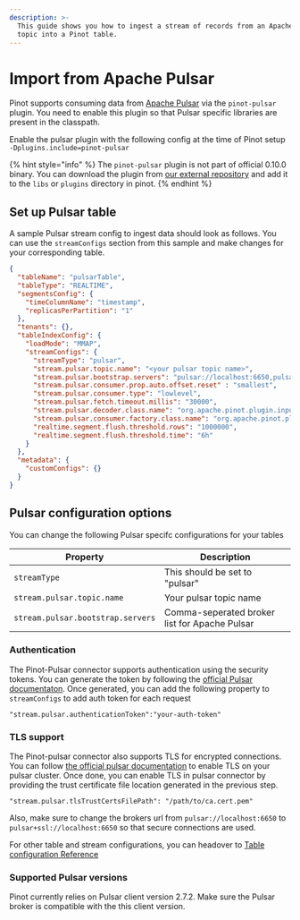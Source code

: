 ```yaml
---
description: >-
  This guide shows you how to ingest a stream of records from an Apache Pulsar
  topic into a Pinot table.
---
```


# Import from Apache Pulsar

Pinot supports consuming data from [Apache Pulsar](https://pulsar.apache.org) via the `pinot-pulsar` plugin. You need to enable this plugin so that Pulsar specific libraries are present in the classpath.

Enable the pulsar plugin with the following config at the time of Pinot setup\
`-Dplugins.include=pinot-pulsar`

{% hint style="info" %}
The `pinot-pulsar` plugin is not part of official 0.10.0 binary. You can download the plugin from [our external repository](https://repo.startreedata.io/artifactory/external-snapshots/org/apache/pinot/pinot-pulsar/0.11.0-SNAPSHOT/) and add it to the `libs` or `plugins` directory in pinot.
{% endhint %}

## Set up Pulsar table

A sample Pulsar stream config to ingest data should look as follows. You can use the `streamConfigs` section from this sample and make changes for your corresponding table.

```json
{
  "tableName": "pulsarTable",
  "tableType": "REALTIME",
  "segmentsConfig": {
    "timeColumnName": "timestamp",
    "replicasPerPartition": "1"
  },
  "tenants": {},
  "tableIndexConfig": {
    "loadMode": "MMAP",
    "streamConfigs": {
      "streamType": "pulsar",
      "stream.pulsar.topic.name": "<your pulsar topic name>",
      "stream.pulsar.bootstrap.servers": "pulsar://localhost:6650,pulsar://localhost:6651",
      "stream.pulsar.consumer.prop.auto.offset.reset" : "smallest",
      "stream.pulsar.consumer.type": "lowlevel",
      "stream.pulsar.fetch.timeout.millis": "30000",
      "stream.pulsar.decoder.class.name": "org.apache.pinot.plugin.inputformat.json.JSONMessageDecoder",
      "stream.pulsar.consumer.factory.class.name": "org.apache.pinot.plugin.stream.pulsar.PulsarConsumerFactory",
      "realtime.segment.flush.threshold.rows": "1000000",
      "realtime.segment.flush.threshold.time": "6h"
    }
  },
  "metadata": {
    "customConfigs": {}
  }
}
```

## Pulsar configuration options

You can change the following Pulsar specifc configurations for your tables

| Property                          | Description                                   |
| --------------------------------- | --------------------------------------------- |
| `streamType`                      | This should be set to "pulsar"                |
| `stream.pulsar.topic.name`        | Your pulsar topic name                        |
| `stream.pulsar.bootstrap.servers` | Comma-seperated broker list for Apache Pulsar |

### Authentication

The Pinot-Pulsar connector supports authentication using the security tokens. You can generate the token by following the [official Pulsar documentaton](https://pulsar.apache.org/docs/en/security-token-client/). Once generated, you can add the following property to `streamConfigs` to add auth token for each request

```
"stream.pulsar.authenticationToken":"your-auth-token"
```

### TLS support

The Pinot-pulsar connector also supports TLS for encrypted connections. You can follow [the official pulsar documentation](https://pulsar.apache.org/docs/en/security-tls-transport/) to enable TLS on your pulsar cluster. Once done, you can enable TLS in pulsar connector by providing the trust certificate file location generated in the previous step.

```
"stream.pulsar.tlsTrustCertsFilePath": "/path/to/ca.cert.pem"
```

Also, make sure to change the brokers url from `pulsar://localhost:6650` to `pulsar+ssl://localhost:6650` so that secure connections are used.



For other table and stream configurations, you can headover to [Table configuration Reference](../../../configuration-reference/table.md)

### Supported Pulsar versions

Pinot currently relies on Pulsar client version 2.7.2. Make sure the Pulsar broker is compatible with the this client version.
